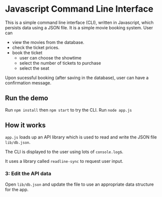 # Javascript Command Line Interface 

This is a simple command line interface (CLI), written in Javascript, which persists data using a JSON file.
It is a simple movie booking system.
User can 
- view the movies from the database.
- check the ticket prices.
- book the ticket
    - user can choose the showtime
    - select the number of tickets to purchase
    - select the seat

Upon sucessful booking (after saving in the database), user can have a confirmation message.


## Run the demo

Run `npm install` then `npm start` to try the CLI.
Run `node app.js`

## How it works

`app.js` loads up an API library which is used to read and write the JSON file `lib/db.json`.

The CLI is displayed to the user using lots of `console.log`s.

It uses a library called `readline-sync` to request user input.



### 3: Edit the API data

Open `lib/db.json` and update the file to use an appropriate data structure for the app.



